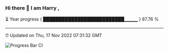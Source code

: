 ### Hi there 👋 I am Harry , 

⏳ Year progress { ██████████████████████████▁▁▁▁ } 87.76 %

---

⏰ Updated on Thu, 17 Nov 2022 07:31:32 GMT

![Progress Bar CI](https://github.com/duykhang68/duykhang68/workflows/Progress%20Bar%20CI/badge.svg)
